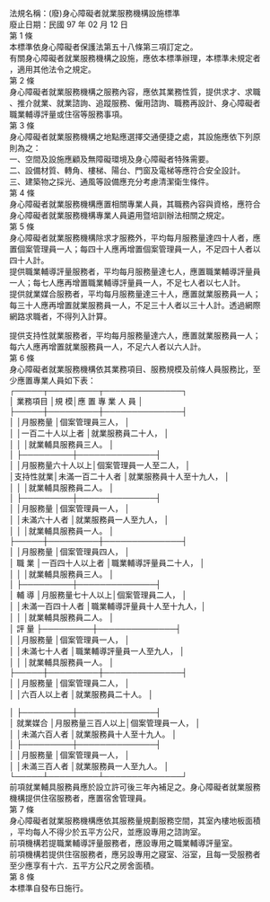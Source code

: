 法規名稱：(廢)身心障礙者就業服務機構設施標準  
廢止日期：民國 97 年 02 月 12 日  
第 1 條  
本標準依身心障礙者保護法第五十八條第三項訂定之。  
有關身心障礙者就業服務機構之設施，應依本標準辦理，本標準未規定者  
，適用其他法令之規定。  
第 2 條  
身心障礙者就業服務機構之服務內容，應依其業務性質，提供求才、求職  
、推介就業、就業諮詢、追蹤服務、僱用諮詢、職務再設計、身心障礙者  
職業輔導評量或住宿等服務事項。  
第 3 條  
身心障礙者就業服務機構之地點應選擇交通便捷之處，其設施應依下列原  
則為之：  
一、空間及設施應顧及無障礙環境及身心障礙者特殊需要。  
二、設備材質、轉角、樓梯、陽台、門窗及電梯等應符合安全設計。  
三、建築物之採光、通風等設備應充分考慮清潔衛生條件。  
第 4 條  
身心障礙者就業服務機構應置相關專業人員，其職務內容與資格，應符合  
身心障礙者就業服務機構專業人員遴用暨培訓辦法相關之規定。  
第 5 條  
身心障礙者就業服務機構除求才服務外，平均每月服務量達四十人者，應  
置個案管理員一人；每四十人應再增置個案管理員一人，不足四十人者以  
四十人計。  
提供職業輔導評量服務者，平均每月服務量達七人，應置職業輔導評量員  
一人；每七人應再增置職業輔導評量員一人，不足七人者以七人計。  
提供就業媒合服務者，平均每月服務量達三十人，應置就業服務員一人；  
每三十人應再增置就業服務員一人，不足三十人者以三十人計。透過網際  
網路求職者，不得列入計算。  


提供支持性就業服務者，平均每月服務量達六人，應置就業服務員一人；  
每六人應再增置就業服務員一人，不足六人者以六人計。  
第 6 條  
身心障礙者就業服務機構依其業務項目、服務規模及前條人員服務比，至  
少應置專業人員如下表：  
┌─────┬─────────┬──────────────┐  
│ 業務項目 │規 模│應 置 專 業 人 員 │  
├─────┼─────────┼──────────────┤  
│ │月服務量 │個案管理員三人， │  
│ │一百二十人以上者 │就業服務員二十人， │  
│ │ │就業輔具服務員三人。 │  
│ ├─────────┼──────────────┤  
│ │月服務量六十人以上│個案管理員一人至二人， │  
│支持性就業│未滿一百二十人者 │就業服務員十人至十九人， │  
│ │ │就業輔具服務員二人。 │  
│ ├─────────┼──────────────┤  
│ │月服務量 │個案管理員一人， │  
│ │未滿六十人者 │就業服務員一人至九人， │  
│ │ │就業輔具服務員一人。 │  
├─────┼─────────┼──────────────┤  
│ │月服務量 │個案管理員四人， │  
│ 職 業 │一百四十人以上者 │職業輔導評量員二十人， │  
│ │ │就業輔具服務員三人。 │  
│ ├─────────┼──────────────┤  
│ 輔 導 │月服務量七十人以上│個案管理員二人， │  
│ │未滿一百四十人者 │職業輔導評量員十人至十九人，│  
│ │ │就業輔具服務員二人。 │  
│ 評 量 ├─────────┼──────────────┤  
│ │月服務量 │個案管理員一人， │  
│ │未滿七十人者 │職業輔導評量員一人至九人， │  
│ │ │就業輔具服務員一人。 │  
├─────┼─────────┼──────────────┤  
│ │月服務量 │個案管理員二人， │  
│ │六百人以上者 │就業服務員二十人。 │  


│ ├─────────┼──────────────┤  
│ 就業媒合 │月服務量三百人以上│個案管理員一人， │  
│ │未滿六百人者 │就業服務員十人至十九人。 │  
│ ├─────────┼──────────────┤  
│ │月服務量 │個案管理員一人， │  
│ │未滿三百人者 │就業服務員一人至九人。 │  
└─────┴─────────┴──────────────┘  
前項就業輔具服務員應於設立許可後三年內補足之。身心障礙者就業服務  
機構提供住宿服務者，應置宿舍管理員。  
第 7 條  
身心障礙者就業服務機構應依其服務量規劃服務空間，其室內樓地板面積  
，平均每人不得少於五平方公尺，並應設專用之諮詢室。  
前項機構若提職業輔導評量服務者，應設專用之職業輔導評量室。  
前項機構若提供住宿服務者，應另設專用之寢室、浴室，且每一受服務者  
至少應享有十六．五平方公尺之房舍面積。  
第 8 條  
本標準自發布日施行。  


